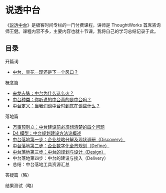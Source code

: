 # 说透中台

《[说透中台](http://gk.link/a/11wKQ)》是极客时间专栏的一门付费课程，讲师是 ThoughtWorks 首席咨询师王健。课程内容不多，主要内容也就十节课，我将自己的学习总结记录于此。

## 目录

开篇词

- [中台，昙花一现还是下一个风口？](./0.中台，昙花一现还是下一个风口？.md)

概念篇

- [来龙去脉：中台为什么这么火？](./1.来龙去脉：中台为什么这么火？.md)
- [中台种类：你听说的中台真的是中台吗？](./2.中台种类：你听说的中台真的是中台吗？.md)
- [中台定义：当我们谈中台时到底在谈些什么？](./3.中台定义：当我们谈中台时到底在谈些什么？.md)

落地篇

- [万事预则立：中台建设前必须想清楚的四个问题](./4.万事预则立：中台建设前必须想清楚的四个问题.md)
- [D4 模型：中台规划建设方法论概述](./5.D4模型：中台规划建设方法论概述.md)
- [中台落地第一步：企业战略分解及现状调研（Discovery）](./6.中台落地第一步：企业战略分解及现状调研（Discovery）.md)
- [中台落地第二步：企业数字化全景规划（Define）](./7.中台落地第二步：企业数字化全景规划（Define）.md)
- [中台落地第三步：中台的规划与设计（Design）](./中台落地第三步：中台的规划与设计（Design）)
- 中台落地第四步：中台的建设与接入（Delivery）
- 总结：中台落地工具资源汇总

答疑篇（略）

结果测试（略）
